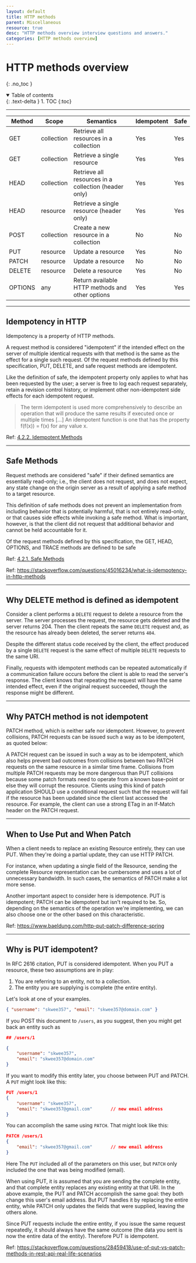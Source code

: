 ```yaml
---
layout: default
title: HTTP methods
parent: Miscellaneous
resource: true
desc: "HTTP methods overview interview questions and answers."
categories: [HTTP methods overview]
---
```


# HTTP methods overview
{: .no_toc }

<details open markdown="block">
  <summary>
    Table of contents
  </summary>
  {: .text-delta }
1. TOC
{:toc}
</details>

---



| Method      |      Scope   | Semantics | Idempotent | Safe |
|-----------------|---------------|------------|------------|-----|
|  GET       |  collection     | Retrieve all resources in a collection| Yes | Yes |
|   GET     | collection     | Retrieve a single resource  |  Yes |Yes|
|  HEAD      | collection     | Retrieve all resources in a collection (header only)   | Yes |Yes |
|  HEAD      |  resource    | Retrieve a single resource (header only)  | Yes |  Yes|
| POST       |    collection  | Create a new resource in a collection  | No | No  |
|  PUT      |   resource   | Update a resource  |Yes | No  |
|   PATCH     |   resource   | Update a resource  | No | No |
|   DELETE     |  resource    | Delete a resource  |Yes | No |
|  OPTIONS      | any     | Return available HTTP methods and other options   | Yes | Yes |




---

## Idempotency in HTTP

Idempotency is a property of HTTP methods.

A request method is considered "idempotent" if the intended effect on the server of multiple identical requests with that method is the same as the effect for a single such request. Of the request methods defined by this specification, PUT, DELETE, and safe request methods are idempotent.  

Like the definition of safe, the idempotent property only applies to what has been requested by the user; a server is free to log each request separately, retain a revision control history, or implement other non-idempotent side effects for each idempotent request.  

> The term idempotent is used more comprehensively to describe an operation that will produce the same results if executed once or multiple times [...] An idempotent function is one that has the property f(f(x)) = f(x) for any value x.


Ref: [4.2.2.  Idempotent Methods](https://www.rfc-editor.org/rfc/rfc7231#section-4.2.2)


---

##  Safe Methods

Request methods are considered "safe" if their defined semantics are essentially read-only; i.e., the client does not request, and does not expect, any state change on the origin server as a result of applying a safe method to a target resource.

This definition of safe methods does not prevent an implementation from including behavior that is potentially harmful, that is not entirely read-only, or that causes side effects while invoking a safe method. What is important, however, is that the client did not request that additional behavior and cannot be held accountable for it.

Of the request methods defined by this specification, the GET, HEAD, OPTIONS, and TRACE methods are defined to be safe

Ref: [4.2.1. Safe Methods](https://www.rfc-editor.org/rfc/rfc7231#section-4.2.1)

Ref: https://stackoverflow.com/questions/45016234/what-is-idempotency-in-http-methods



---

##  Why DELETE method is defined as idempotent

Consider a client performs a `DELETE` request to delete a resource from the server. The server processes the request, the resource gets deleted and the server returns 204. Then the client repeats the same `DELETE` request and, as the resource has already been deleted, the server returns `404`.

Despite the different status code received by the client, the effect produced by a single `DELETE` request is the same effect of multiple `DELETE` requests to the same URI.

Finally, requests with idempotent methods can be repeated automatically if a communication failure occurs before the client is able to read the server's response. The client knows that repeating the request will have the same intended effect, even if the original request succeeded, though the response might be different.


---

##  Why PATCH method is not idempotent

PATCH method, which is neither safe nor idempotent. However, to prevent collisions, PATCH requests can be issued such a way as to be idempotent, as quoted below:

A PATCH request can be issued in such a way as to be idempotent, which also helps prevent bad outcomes from collisions between two PATCH requests on the same resource in a similar time frame. Collisions from multiple PATCH requests may be more dangerous than PUT collisions because some patch formats need to operate from a known base-point or else they will corrupt the resource. Clients using this kind of patch application SHOULD use a conditional request such that the request will fail if the resource has been updated since the client last accessed the resource. For example, the client can use a strong ETag in an If-Match header on the PATCH request.



---

## When to Use Put and When Patch

When a client needs to replace an existing Resource entirely, they can use PUT. When they're doing a partial update, they can use HTTP PATCH.

For instance, when updating a single field of the Resource, sending the complete Resource representation can be cumbersome and uses a lot of unnecessary bandwidth. In such cases, the semantics of PATCH make a lot more sense.

Another important aspect to consider here is idempotence. PUT is idempotent; PATCH can be idempotent but isn't required to be. So, depending on the semantics of the operation we're implementing, we can also choose one or the other based on this characteristic.


Ref: https://www.baeldung.com/http-put-patch-difference-spring


---

##  Why is PUT idempotent?

In  RFC 2616 citation, PUT is considered idempotent. When you PUT a resource, these two assumptions are in play:

1. You are referring to an entity, not to a collection.
2. The entity you are supplying is complete (the entire entity).

Let's look at one of your examples.

```json
{ "username": "skwee357", "email": "skwee357@domain.com" }
```

If you POST this document to `/users`, as you suggest, then you might get back an entity such as

```json
## /users/1

{
    "username": "skwee357",
    "email": "skwee357@domain.com"
}
 ```

If you want to modify this entity later, you choose between PUT and PATCH. A `PUT` might look like this:
```json
PUT /users/1
{
    "username": "skwee357",
    "email": "skwee357@gmail.com"       // new email address
}
 ```
You can accomplish the same using `PATCH`. That might look like this:


```json
PATCH /users/1
{
    "email": "skwee357@gmail.com"       // new email address
}

 ```
Here The `PUT` included all of the parameters on this user, but `PATCH` only included the one that was being modified (email).

When using PUT, it is assumed that you are sending the complete entity, and that complete entity replaces any existing entity at that URI. In the above example, the PUT and PATCH accomplish the same goal: they both change this user's email address. But PUT handles it by replacing the entire entity, while PATCH only updates the fields that were supplied, leaving the others alone.

Since PUT requests include the entire entity, if you issue the same request repeatedly, it should always have the same outcome (the data you sent is now the entire data of the entity). Therefore PUT is idempotent.

Ref: https://stackoverflow.com/questions/28459418/use-of-put-vs-patch-methods-in-rest-api-real-life-scenarios









